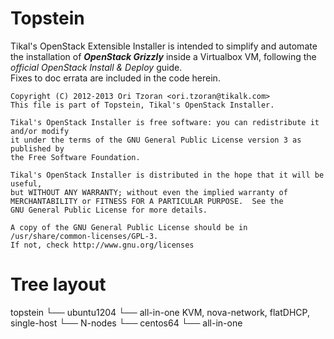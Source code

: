 Topstein 
========
Tikal's OpenStack Extensible Installer is intended to simplify and automate the
installation of **_OpenStack Grizzly_** inside a Virtualbox VM, following 
the _official OpenStack Install & Deploy_ guide.   
Fixes to doc errata are included in the code herein.

    Copyright (C) 2012-2013 Ori Tzoran <ori.tzoran@tikalk.com>
    This file is part of Topstein, Tikal's OpenStack Installer. 

    Tikal's OpenStack Installer is free software: you can redistribute it and/or modify
    it under the terms of the GNU General Public License version 3 as published by
    the Free Software Foundation.

    Tikal's OpenStack Installer is distributed in the hope that it will be useful,
    but WITHOUT ANY WARRANTY; without even the implied warranty of
    MERCHANTABILITY or FITNESS FOR A PARTICULAR PURPOSE.  See the
    GNU General Public License for more details.

    A copy of the GNU General Public License should be in /usr/share/common-licenses/GPL-3. 
    If not, check http://www.gnu.org/licenses


Tree layout
===========
topstein
└── ubuntu1204
    └── all-in-one	KVM, nova-network, flatDHCP, single-host
    └── N-nodes
└── centos64
    └── all-in-one

